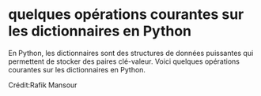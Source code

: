 # quelques opérations courantes sur les dictionnaires en Python

En Python, les dictionnaires sont des structures de données puissantes qui permettent de stocker des paires clé-valeur. Voici quelques opérations courantes sur les dictionnaires en Python.

Crédit:Rafik Mansour
